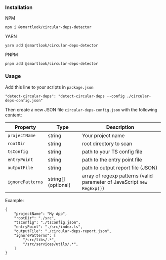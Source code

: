 ### Installation

NPM

```
npm i @smartlook/circular-deps-detector
```

YARN

```
yarn add @smartlook/circular-deps-detector
```

PNPM

```
pnpm add @smartlook/circular-deps-detector
```

### Usage

Add this line to your scripts in `package.json`

```
"detect-circular-deps": "detect-circular-deps --config ./circular-deps-config.json"
```

Then create a new JSON file `circular-deps-config.json` with the following content:

| Property         | Type                | Description                                                             |
| ---------------- | ------------------- | ----------------------------------------------------------------------- |
| `projectName`    | string              | Your project name                                                       |
| `rootDir`        | string              | root directory to scan                                                  |
| `tsConfig`       | string              | path to your TS config file                                             |
| `entryPoint`     | string              | path to the entry point file                                            |
| `outputFile`     | string              | path to output report file (JSON)                                       |
| `ignorePatterns` | string[] (optional) | array of regexp patterns (valid parameter of JavaScript `new RegExp()`) |

Example:

```
{
	"projectName": "My App",
	"rootDir": "./src",
	"tsConfig": "./tsconfig.json",
	"entryPoint": "./src/index.ts",
	"outputFile": "./circular-deps-report.json",
	"ignorePatterns": [
		"/src/libs/.*",
		"/src/services/utils/.*",
	]
}

```
